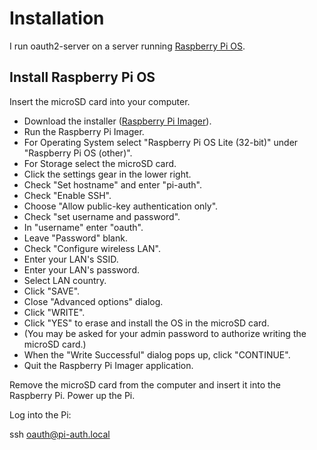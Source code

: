 # Installation

I run oauth2-server on a server running <a href="https://www.raspberrypi.com/software/">Raspberry Pi OS</a>.

## Install Raspberry Pi OS

Insert the microSD card into your computer.

- Download the installer (<a href="https://www.raspberrypi.com/software/">Raspberry Pi Imager</a>).
- Run the Raspberry Pi Imager.
- For Operating System select "Raspberry Pi OS Lite (32-bit)" under "Raspberry Pi OS (other)".
- For Storage select the microSD card.
- Click the settings gear in the lower right.
- Check "Set hostname" and enter "pi-auth".
- Check "Enable SSH".
- Choose "Allow public-key authentication only".
- Check "set username and password".
- In "username" enter "oauth".
- Leave "Password" blank.
- Check "Configure wireless LAN".
- Enter your LAN's SSID.
- Enter your LAN's password.
- Select LAN country.
- Click "SAVE".
- Close "Advanced options" dialog.
- Click "WRITE".
- Click "YES" to erase and install the OS in the microSD card.
- (You may be asked for your admin password to authorize writing the microSD card.)
- When the "Write Successful" dialog pops up, click "CONTINUE".
- Quit the Raspberry Pi Imager application.

Remove the microSD card from the computer and insert it into the Raspberry Pi. Power up the Pi.

Log into the Pi:

ssh oauth@pi-auth.local
